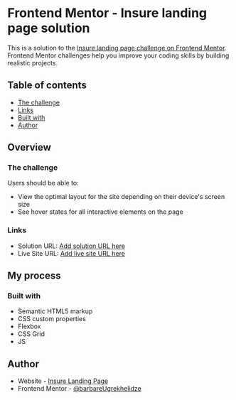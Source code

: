 # Frontend Mentor - Insure landing page solution

This is a solution to the [Insure landing page challenge on Frontend Mentor](https://github.com/barbare999/insure-landing-page.git). Frontend Mentor challenges help you improve your coding skills by building realistic projects. 

## Table of contents

  - [The challenge](#the-challenge)
  - [Links](#links)
  - [Built with](#built-with)
- [Author](#author)

## Overview

### The challenge

Users should be able to:

- View the optimal layout for the site depending on their device's screen size
- See hover states for all interactive elements on the page

### Links

- Solution URL: [Add solution URL here](https://github.com/barbare999/insure-landing-page.git)
- Live Site URL: [Add live site URL here](https://barbare999.github.io/insure-landing-page/)

## My process

### Built with

- Semantic HTML5 markup
- CSS custom properties
- Flexbox
- CSS Grid
- JS

## Author

- Website - [Insure Landing Page](https://barbare999.github.io/insure-landing-page/)
- Frontend Mentor - [@barbareUgrekhelidze](https://www.frontendmentor.io/profile/barbare999)